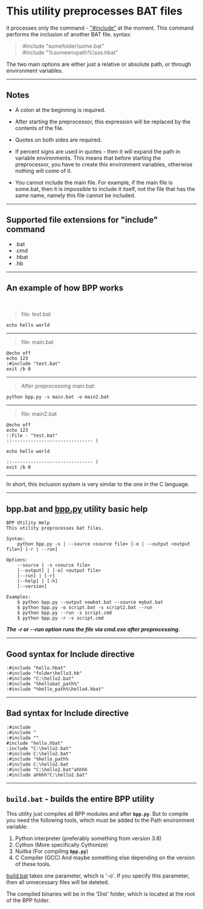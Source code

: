 # This utility preprocesses BAT files

it processes only the command -
["#include"](https://en.wikipedia.org/wiki/Include_directive#C/C++ "Wikipedia: Include directive in C/C++") at the moment.
This command performs the inclusion of another BAT file.
syntax:  
> :#include "somefolder\some.bat"  
> :#include "%someenvpath%\sss.hbat"

The two main options are either just a relative or absolute path, or through environment variables.

---

## Notes

* A colon at the beginning is required.

* After starting the preprocessor, this expression will be replaced by the contents of the file.

* Quotes on both sides are required.

* If percent signs are used in quotes - then it will expand the path in variable environments.
This means that before starting the preprocessor,
you have to create this environment variables,
otherwise nothing will come of it.

* You cannot include the main file.
For example, if the main file is some.bat,
then it is impossible to include it itself, not the file that has the same name, namely this file cannot be included.

---

## Supported file extensions for "include" command

* .bat
* .cmd
* .hbat
* .hb

---

## An example of how BPP works

<br>

> file: test.bat

    echo hello world  

---

> file: main.bat

    @echo off  
    echo 123  
    :#include "test.bat"  
    exit /b 0

---

> After preprocessing main.bat:

    python bpp.py -s main.bat -o main2.bat

---

> file: main2.bat

    @echo off  
    echo 123  
    ::File - "test.bat"  
    ::------------------------------ (  
    
    echo hello world  
    
    ::------------------------------ )  
    exit /b 0  

---

In short, this inclusion system is very similar to the one in the C language.

---

## bpp.bat and [bpp.py](../bpp.py) utility basic help

    BPP Utility Help
    This utility preprocesses bat files.

    Syntax:
        python bpp.py -s | --source <source file> [-o | --output <output file>] [-r | --run]

    Options:
        --source | -s <source file>  
        [--output] | [-o] <output file>  
        [--run] | [-r]  
        [--help] | [-h]  
        [--version]  

    Examples:
        $ python bpp.py --output newbat.bat --source mybat.bat
        $ python bpp.py -o script.bat -s script2.bat --run
        $ python bpp.py --run -s script.cmd
        $ python bpp.py -r -s script.cmd

***The -r or --run option runs the file via cmd.exe after preprocessing.***

---

## Good syntax for Include directive

    :#include "hello.hbat"
    :#include "folder\hello3.hb"
    :#include "C:\hello2.bat"
    :#include "%hellobat_path%"
    :#include "%hello_path%\hello4.hbat"

---

## Bad syntax for Include directive

    :#include
    :#include "
    :#include ""
    #include "hello.hbat"
    :include "C:\hello2.bat"
    :#include C:\hello2.bat"
    :#include "%hello_path%
    :#include C:\hello2.bat
    :#include "C:\hello2.bat"ahhhh
    :#include ahhhh"C:\hello2.bat"

---

## **`build.bat`** - builds the entire BPP utility

This utility just compiles all BPP modules and after **`bpp.py`**.
But to compile you need the following tools, which must be added to the Path environment variable:

1. Python interpreter (preferably something from version 3.8)
2. Cython (More specifically Cythonize)
3. Nuitka (For compiling **`bpp.py`**)
4. C Compiler (GCC)
And maybe something else depending on the version of these tools.

[build.bat](../Scripts/build.bat "File: build.bat") takes one parameter, which is '-o'.
If you specify this parameter, then all unnecessary files will be deleted.

The compiled binaries will be in the 'Dist' folder, which is located at the root of the BPP folder.
